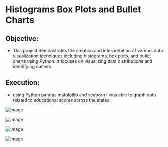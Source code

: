 # Histograms Box Plots and Bullet Charts
## Objective: 

- This project demonstrates the creation and interpretation of various data visualization techniques including histograms, box plots, and bullet charts using Python. It focuses on visualizing data distributions and identifying outliers.

## Execution: 

- using Python pandas matplotlib and seaborn I was able to graph data related to educational scores across the states.  

![image](https://github.com/sbitar2024/SheyamPortfolio.GitHub.io/assets/171313362/352d97ac-64a3-4af9-98f0-3fa1b08d3782)

![image](https://github.com/sbitar2024/SheyamPortfolio.GitHub.io/assets/171313362/fe6898c1-a39e-4eea-86fc-1d693a7cde57)

![image](https://github.com/sbitar2024/SheyamPortfolio.GitHub.io/assets/171313362/d81e6ab1-d309-4ea1-b62d-2caf56654e4e)

![image](https://github.com/sbitar2024/SheyamPortfolio.GitHub.io/assets/171313362/d0881cb1-9acb-4fb5-9cc6-ae6819de5dd2)
